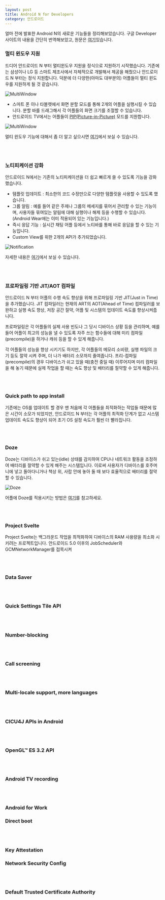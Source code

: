 ```yaml
---
layout: post
title: Android N for Developers
category: 안드로이드
---
```


얼마 전에 발표한 Android N의 새로운 기능들을 정리해보았습니다.
구글 Developer 사이트의 내용을 간단히 번역해보았고,
원문은 [여기](https://developer.android.com/preview/api-overview.html)있습니다. 

### 멀티 윈도우 지원

드디어 안드로이드 N 부터 멀티윈도우 지원을 정식으로 지원하기 시작했습니다.
기존에는 삼성이나 LG 등 스마트 제조사에서 자체적으로 개발해서 제공을 해줬으나 
안드로이드 N 부터는 정식 지원합니다. 덕분에 더 다양한(아마도 대부분의) 어플들이
멀티 윈도우를 지원하게 될 것 같습니다.

![MultiWindow](https://developer.android.com/preview/images/mw-portrait.png)

* 스마트 폰 이나 타블렛에서 화면 분할 모드를 통해 2개의 어플을 실행시킬 수 있습니다. 분할 바를 드래그해서 각 어플들의 화면 크기를 조절할 수 있습니다.
* 안드로이드 TV에서는 어플들이 [PIP(Picture-in-Picture)](https://developer.android.com/preview/features/picture-in-picture.html) 모드를 지원합니다.

![MultiWindow](https://developer.android.com/preview/images/mw-splitscreen_2x.png)

멀티 윈도우 기능에 대해서 좀 더 알고 싶으시면 [여기](https://developer.android.com/preview/features/multi-window.html)에서 보실 수 있습니다.

<br><br>

### 노티피케이션 강화

안드로이드 N에서는 기존의 노티피케이션을 더 쉽고 빠르게 쓸 수 있도록 기능을 강화했습니다.

* 템플릿 업데이트 : 최소한의 코드 수정만으로 다양한 템플릿을 사용할 수 있도록 했습니다.
* 그룹 알림 : 예를 들어 같은 주제나 그룹의 메세지를 묶어서 관리할 수 있는 기능이며, 사용자들 묶여있는 알림에 대해 실행이나 해제 등을 수행할 수 있습니다. (Android Wear에는 이미 적용되어 있는 기능입니다.)
* 즉시 응답 기능 : 실시간 채팅 어플 등에서 노티바를 통해 바로 응답을 할 수 있는 기능입니다. 
* Custom View를 위한 2개의 API가 추가되었습니다.

![Notification](https://developer.android.com/preview/images/notifications-1.png)

자세한 내용은 [여기](https://developer.android.com/preview/features/notification-updates.html)에서 보실 수 있습니다.

<br><br>

### 프로파일링 기반 JIT/AOT 컴파일

안드로이드 N 부터 어플의 수행 속도 향상을 위해 프로파일링 기반 JIT(Just in Time)을
추가했습니다. JIT 컴파일러는 현재의 ART의 AOT(Ahead of Time) 컴파일러를 보완하고 실행 속도 향상, 저장 공간 절약, 어플 및 시스템의 업데이트 속도를 향상시켜줍니다.

프로파일링은 각 어플들의 실제 사용 빈도나 그 당시 디바이스 상황 등을 관리하며, 
예를 들어 어플이 최고의 성능을 낼 수 있도록 자주 쓰는 함수들에 대해 미리 컴파일(precompile)을 하거나 캐쉬 등을 할 수 있게 해줍니다.

각 어플들의 성능을 향상 시키기도 하지만, 각 어플들의 메모리 소비량, 
실행 파일의 크기 등도 절약 시켜 주며, 더 나가 배터리 소모까지 줄여줍니다. 
프리-컴파일(precompile)의 경우 디바이스가 쉬고 있을 때(충전 중일 때) 이루어지며
미리 컴파일을 해 놓기 때문에 실제 작업을 할 때는 속도 향상 및 배터리를 절약할 수
있게 해줍니다. 

<br><br>

### Quick path to app install

기존에는 OS를 업데이트 할 경우 맨 처음에 각 어플들을 최적화하는 작업들 때문에
많은 시간이 소모가 되었지만, 안드로이드 N 부터는 각 어플의 최적화 단계가 없고
시스템 업데이트 속도도 향상이 되어 초기 OS 설정 속도가 훨씬 더 빨라집니다.

<br><br>

### Doze

Doze는 디바이스가 쉬고 있는(idle) 상태를 감지하여 CPU나 네트워크 활동을 조정하여
배터리를 절약할 수 있게 해주는 시스템입니다. 이로써 사용자가 디바이스를 호주머니에
넣고 돌아다니거나 책상 위, 사랍 안에 놓아 둘 때 보다 효율적으로 배터리를 절약할 수
있습니다.

![Doze](https://developer.android.com/preview/images/doze-diagram-1.png)

어플에 Doze를 적용시키는 방법은 [여기](https://developer.android.com/training/monitoring-device-state/doze-standby.html#assessing_your_app)를 참고하세요.

<br><br>

### Project Svelte

Project Svelte는 백그라운드 작업을 최적화하여 디바이스의 RAM 사용량을 최소화 시키려는 프로젝트입니다. 안드로이드 5.0 이후의 JobScheduler와 GCMNetworkManager를 접목시켜 


<br><br>

### Data Saver

<br><br>

### Quick Settings Tile API


<br><br>

### Number-blocking


<br><br>

### Call screening



<br><br>

### Multi-locale support, more languages




<br><br>

### CICU4J APIs in Android




<br><br>

### OpenGL™ ES 3.2 API




<br><br>

### Android TV recording




<br><br>

### Android for Work



### Direct boot




<br><br>

### Key Attestation



### Network Security Config




<br><br>

### Default Trusted Certificate Authority


